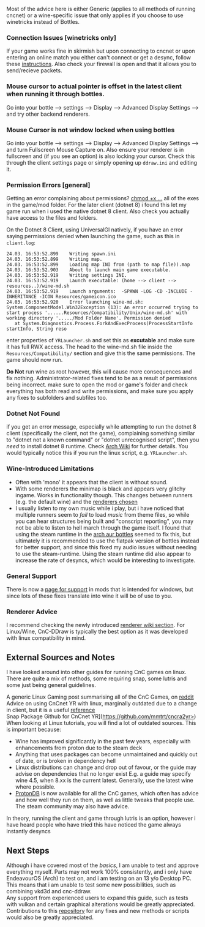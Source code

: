 Most of the advice here is either Generic (applies to all methods of running cncnet) or a wine-specific issue that only applies if you choose to use winetricks instead of Bottles.

### Connection Issues [winetricks only]

If your game works fine in skirmish but upon connecting to cncnet or upon entering an online match you either can't connect or get a desync, follow these [instructions](https://wiki.winehq.org/FAQ#Failed_to_use_ICMP_.28network_ping.29.2C_this_requires_special_permissions). Also check your firewall is open and that it allows you to send/recieve packets.

### Mouse cursor to actual pointer is offset in the latest client when running it through bottles.

Go into your bottle --> settings --> Display --> Advanced Display Settings --> and try other backend renderers.

### Mouse Cursor is not window locked when using bottles

Go into your bottle --> settings --> Display --> Advanced Display Settings --> and turn Fullscreen Mouse Capture on. Also ensure your renderer is in fullscreen and (if you see an option) is also locking your cursor. Check this through the client settings page or simply opening up `ddraw.ini` and editing it.

### Permission Errors [general]
Getting an error complaining about permissions?
[chmod +x ...](https://wiki.archlinux.org/title/File_permissions_and_attributes) all of the exes in the game/mod folder. For the later client (dotnet 8) i found this let my game run when i used the native dotnet 8 client.
Also check you actually have access to the files and folders.

On the Dotnet 8 Client, using UniversalGl natively, if you have an error saying permissions denied when launching the game, such as this in `client.log`:
```
24.03. 16:53:52.899    Writing spawn.ini
24.03. 16:53:52.899    Writing map.
24.03. 16:53:52.899    Loading map INI from (path to map file)).map
24.03. 16:53:52.903    About to launch main game executable.
24.03. 16:53:52.919    Writing settings INI.
24.03. 16:53:52.919    Launch executable: (home --> client --> resources..)/wine-md.sh
24.03. 16:53:52.919    Launch arguments:  -SPAWN -LOG -CD -INCLUDE -INHERITANCE -ICON Resources/gameicon.ico
24.03. 16:53:52.920    Error launching wine-md.sh: System.ComponentModel.Win32Exception (13): An error occurred trying to start process '......Resources/Compatibility/Unix/wine-md.sh' with working directory '...../Mod Folder Name'. Permission denied
   at System.Diagnostics.Process.ForkAndExecProcess(ProcessStartInfo startInfo, String reso
```

enter properties of `YRLauncher.sh` and set this as **excutable** and make sure it has full RWX access. The head to the wine-md.sh file inside the `Resources/Compatibility/` section and give this the same permissions. The game should now run.


**Do Not** run wine as root however, this will cause more consequences and fix nothing. Administrator-related fixes tend to be as a result of permissions being incorrect. make sure to open the mod or game's folder and check everything has both read and write permissions, and make sure you apply any fixes to subfolders and subfiles too.

### Dotnet Not Found
if you get an error message, especially while attempting to run the dotnet 8 client (specifically the client, not the game), complaining something similar to "dotnet not a known command" or "dotnet unrecognised script", then you *need* to install dotnet 8 runtime. Check [Arch Wiki](https://wiki.archlinux.org/title/.NET#Installation) for further details. You would typically notice this if you run the linux script, e.g. `YRLauncher.sh`.

### Wine-Introduced Limitations

-  Often with 'mono' it appears that the client is without sound.
-  With some renderers the minimap is black and appears very glitchy ingame. Works in functionality though. This changes between runners (e.g. the default wine) and the [renderers chosen](https://cc-resource-docs.readthedocs.io/rendererresources/)
-  I usually listen to my own music while i play, but i have noticed that multiple runners seem to *fail* to load *music* from theme files, so while you can hear structures being built and "conscript reporting", you may not be able to listen to hell march through the game itself. I found that using the steam runtime in the [arch aur bottles](https://wiki.archlinux.org/title/Bottles) seemed to fix this, but ultimately it is recommended to use the flatpak version of bottles instead for better support, and since this fixed my audio issues without needing to use the steam-runtime. Using the steam runtime did also appear to increase the rate of desyncs, which would be interesting to investigate.

### General Support

There is now a [page for support](https://cc-resource-docs.readthedocs.io/generalsupport/) in mods that is intended for windows, but since lots of these fixes translate into wine it will be of use to you.


### Renderer Advice

I recommend checking the newly introduced [renderer wiki section](rendererresources.md). For Linux/Wine, CnC-DDraw is typically the best option as it was developed with linux compatibility in mind.


## External Sources and Notes

I have looked around into other guides for running CnC games on linux. There are quite a mix of methods, some requiring snap, some lutris and some just being general guidelines.<br>

A generic Linux Gaming post summarising all of the CnC Games, on [reddit](https://www.reddit.com/r/linux_gaming/comments/mtixee/a_linux_users_guide_to_command_conquer/) <br>
Advice on using CnCnet YR with linux, marginally outdated due to a change in client, but it is a useful [reference](https://www.speich.net/articles/en/2021/12/19/how-to-install-the-cncnet-client-on-linux/) <br>
Snap Package Github for CnCnet YR](https://github.com/mmtrt/cncra2yr>) <br>
When looking at Linux tutorials, you will find a lot of outdated sources. This is important because:<br>
- Wine has improved significantly in the past few years, especially with enhancements from proton due to the steam deck <br>
- Anything that uses packages can become unmaintained and quickly out of date, or is broken in dependency hell  <br>
- Linux distributions can change and drop out of favour, or the guide may advise on dependencies that no longer exist E.g. a guide may specify wine 4.5, when 8.xx is the current latest. Generally, use the latest wine where possible. <br>
- [ProtonDB](https://www.protondb.com) is now available for all the CnC games, which often has advice and how well they run on them, as well as little tweaks that people use. The steam community may also have advice. <br>

In theory, running the client and game through lutris is an option, however i have heard people who have tried this have noticed the game always instantly desyncs


## Next Steps
Although i have covered most of the *basics*, I am unable to test and approve everything myself. Parts may not work 100% consistently, and i only have EndeavourOS (Arch) to test on, and i am testing on an 13 y/o Desktop PC. This means that i am unable to test some new possibilities, such as combining vkd3d and cnc-ddraw.<br>
Any support from experienced users to expand this guide, such as tests with vulkan and certain graphical alterations would be greatly appreciated.
Contributions to this [repository](https://github.com/CatTanker/cnc_map_tool_guide) for any fixes and new methods or scripts would also be greatly appreciated.
